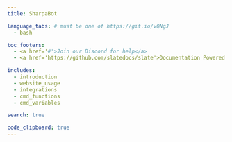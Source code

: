 ```yaml
---
title: SharpaBot

language_tabs: # must be one of https://git.io/vQNgJ
  - bash

toc_footers:
  - <a href='#'>Join our Discord for help</a>
  - <a href='https://github.com/slatedocs/slate'>Documentation Powered by Slate</a>

includes:
  - introduction
  - website_usage
  - integrations
  - cmd_functions
  - cmd_variables

search: true

code_clipboard: true
---
```

